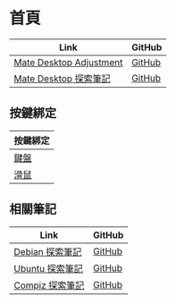 

# 首頁

| Link | GitHub |
| ---- | ------ |
| [Mate Desktop Adjustment](https://samwhelp.github.io/mate-adjustment/) | [GitHub](https://github.com/samwhelp/mate-adjustment) |
| [Mate Desktop 探索筆記](https://samwhelp.github.io/note-about-mate/) | [GitHub](https://github.com/samwhelp/note-about-mate) |




## 按鍵綁定

| 按鍵綁定 |
| --- |
| [鍵盤](https://samwhelp.github.io/note-about-mate/read/config/keybind.html) |
| [滑鼠](https://samwhelp.github.io/note-about-mate/read/config/mousebind.html) |




## 相關筆記

| Link | GitHub |
| ---- | ------ |
| [Debian 探索筆記](https://samwhelp.github.io/note-about-debian/) | [GitHub](https://github.com/samwhelp/note-about-debian) |
| [Ubuntu 探索筆記](https://samwhelp.github.io/note-about-ubuntu/) | [GitHub](https://github.com/samwhelp/note-about-ubuntu) |
| [Compiz 探索筆記](https://samwhelp.github.io/note-about-compiz/) | [GitHub](https://github.com/samwhelp/note-about-compiz) |
